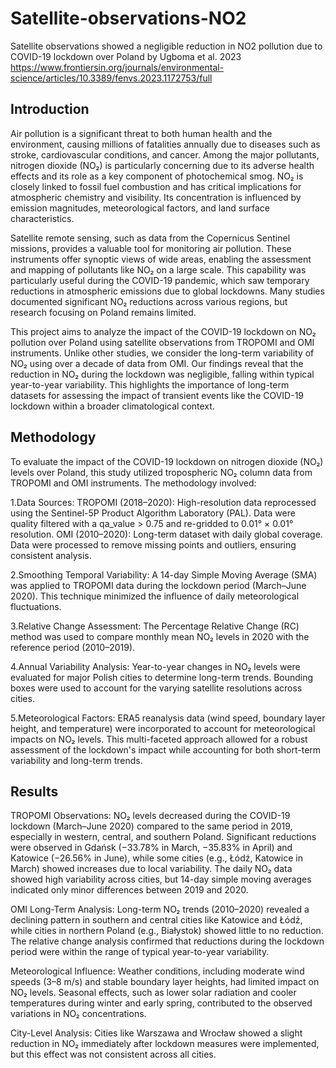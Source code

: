 # Satellite-observations-NO2
Satellite observations showed a negligible reduction in NO2 pollution due to COVID-19 lockdown over Poland by Ugboma et al. 2023
https://www.frontiersin.org/journals/environmental-science/articles/10.3389/fenvs.2023.1172753/full

## Introduction
Air pollution is a significant threat to both human health and the environment, causing millions of fatalities annually due to diseases such as stroke, cardiovascular conditions, and cancer. Among the major pollutants, nitrogen dioxide (NO₂) is particularly concerning due to its adverse health effects and its role as a key component of photochemical smog. NO₂ is closely linked to fossil fuel combustion and has critical implications for atmospheric chemistry and visibility. Its concentration is influenced by emission magnitudes, meteorological factors, and land surface characteristics.

Satellite remote sensing, such as data from the Copernicus Sentinel missions, provides a valuable tool for monitoring air pollution. These instruments offer synoptic views of wide areas, enabling the assessment and mapping of pollutants like NO₂ on a large scale. This capability was particularly useful during the COVID-19 pandemic, which saw temporary reductions in atmospheric emissions due to global lockdowns. Many studies documented significant NO₂ reductions across various regions, but research focusing on Poland remains limited.

This project aims to analyze the impact of the COVID-19 lockdown on NO₂ pollution over Poland using satellite observations from TROPOMI and OMI instruments. Unlike other studies, we consider the long-term variability of NO₂ using over a decade of data from OMI. Our findings reveal that the reduction in NO₂ during the lockdown was negligible, falling within typical year-to-year variability. This highlights the importance of long-term datasets for assessing the impact of transient events like the COVID-19 lockdown within a broader climatological context.

## Methodology
To evaluate the impact of the COVID-19 lockdown on nitrogen dioxide (NO₂) levels over Poland, this study utilized tropospheric NO₂ column data from TROPOMI and OMI instruments. The methodology involved:

1.Data Sources:
TROPOMI (2018–2020): High-resolution data reprocessed using the Sentinel-5P Product Algorithm Laboratory (PAL). Data were quality filtered with a qa_value > 0.75 and re-gridded to 0.01° × 0.01° resolution.
OMI (2010–2020): Long-term dataset with daily global coverage. Data were processed to remove missing points and outliers, ensuring consistent analysis.

2.Smoothing Temporal Variability:
A 14-day Simple Moving Average (SMA) was applied to TROPOMI data during the lockdown period (March–June 2020). This technique minimized the influence of daily meteorological fluctuations.

3.Relative Change Assessment:
The Percentage Relative Change (RC) method was used to compare monthly mean NO₂ levels in 2020 with the reference period (2010–2019). 

4.Annual Variability Analysis:
Year-to-year changes in NO₂ levels were evaluated for major Polish cities to determine long-term trends. Bounding boxes were used to account for the varying satellite resolutions across cities.

5.Meteorological Factors:
ERA5 reanalysis data (wind speed, boundary layer height, and temperature) were incorporated to account for meteorological impacts on NO₂ levels.
This multi-faceted approach allowed for a robust assessment of the lockdown's impact while accounting for both short-term variability and long-term trends.

## Results

TROPOMI Observations:
NO₂ levels decreased during the COVID-19 lockdown (March–June 2020) compared to the same period in 2019, especially in western, central, and southern Poland.
Significant reductions were observed in Gdańsk (−33.78% in March, −35.83% in April) and Katowice (−26.56% in June), while some cities (e.g., Łódź, Katowice in March) showed increases due to local variability.
The daily NO₂ data showed high variability across cities, but 14-day simple moving averages indicated only minor differences between 2019 and 2020.

OMI Long-Term Analysis:
Long-term NO₂ trends (2010–2020) revealed a declining pattern in southern and central cities like Katowice and Łódź, while cities in northern Poland (e.g., Białystok) showed little to no reduction.
The relative change analysis confirmed that reductions during the lockdown period were within the range of typical year-to-year variability.

Meteorological Influence:
Weather conditions, including moderate wind speeds (3–8 m/s) and stable boundary layer heights, had limited impact on NO₂ levels.
Seasonal effects, such as lower solar radiation and cooler temperatures during winter and early spring, contributed to the observed variations in NO₂ concentrations.

City-Level Analysis:
Cities like Warszawa and Wrocław showed a slight reduction in NO₂ immediately after lockdown measures were implemented, but this effect was not consistent across all cities.

